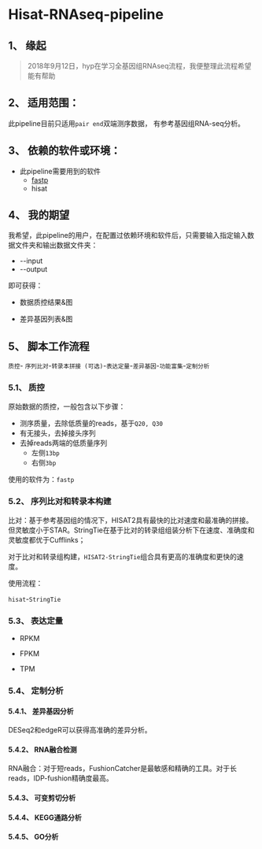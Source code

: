 # Hisat-RNAseq-pipeline



## 1、 缘起

>  2018年9月12日，hyp在学习全基因组RNAseq流程，我便整理此流程希望能有帮助



## 2、 适用范围：
此pipeline目前只适用`pair end`双端测序数据， 有参考基因组RNA-seq分析。



## 3、 依赖的软件或环境：

- 此pipeline需要用到的软件
  - [fastp](https://github.com/OpenGene/fastp)
  - hisat



## 4、 我的期望

我希望，此pipeline的用户，在配置过依赖环境和软件后，只需要输入指定输入数据文件夹和输出数据文件夹：

- --input
- --output

即可获得：

- 数据质控结果&图

- 差异基因列表&图



## 5、 脚本工作流程

`质控`- `序列比对`-`转录本拼接 (可选)`-`表达定量`-`差异基因`-`功能富集`-`定制分析`



### 5.1、 质控

原始数据的质控，一般包含以下步骤：

- 测序质量，去除低质量的reads，基于`Q20, Q30`
- 有无接头，去掉接头序列
- 去掉reads两端的低质量序列
  - 左侧`13bp`
  - 右侧`3bp`

使用的软件为：`fastp` 



### 5.2、 序列比对和转录本构建

比对：基于参考基因组的情况下，HISAT2具有最快的比对速度和最准确的拼接。但灵敏度小于STAR。StringTie在基于比对的转录组组装分析下在速度、准确度和 灵敏度都优于Cufflinks；

对于比对和转录组构建，`HISAT2-StringTie`组合具有更高的准确度和更快的速度。

使用流程：

`hisat`-`StringTie`



### 5.3、 表达定量

- RPKM

- FPKM

- TPM

### 5.4、 定制分析

#### 5.4.1、 差异基因分析

DESeq2和edgeR可以获得高准确的差异分析。


#### 5.4.2、 RNA融合检测

RNA融合：对于短reads，FushionCatcher是最敏感和精确的工具。对于长reads，IDP-fushion精确度最高。

#### 5.4.3、 可变剪切分析

#### 5.4.4、 KEGG通路分析


#### 5.4.5、 GO分析



